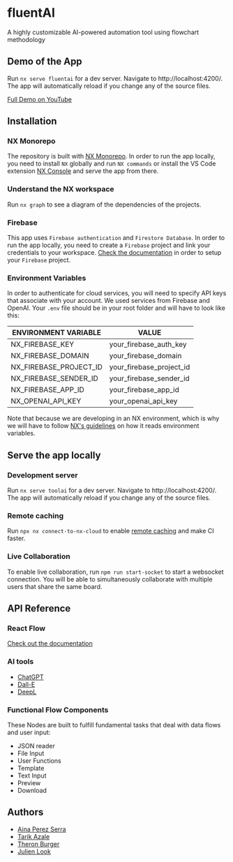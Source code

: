# fluentAI

A highly customizable AI-powered automation tool using flowchart methodology

## Demo of the App

Run `nx serve fluentai` for a dev server. Navigate to http://localhost:4200/. The app will automatically reload if you change any of the source files.

[Full Demo on YouTube](https://youtu.be/1iVAP0cKqBk)

## Installation

### NX Monorepo

The repository is built with [NX Monorepo](https://nx.dev/). In order to run the app locally, you need to install `NX` globally and run `NX commands` or install the VS Code extension [NX Console](https://marketplace.visualstudio.com/items?itemName=nrwl.angular-console) and serve the app from there.

### Understand the NX workspace

Run `nx graph` to see a diagram of the dependencies of the projects.

### Firebase

This app uses `Firebase authentication` and `Firestore Database`. In order to run the app locally, you need to create a `Firebase` project and link your credentials to your workspace. [Check the documentation](https://firebase.google.com/) in order to setup your `Firebase` project.

### Environment Variables

In order to authenticate for cloud services, you will need to specify API keys that associate with your account. We used services from Firebase and OpenAI.
Your `.env` file should be in your root folder and will have to look like this:

| ENVIRONMENT VARIABLE   | VALUE                    |
| ---------------------- | ------------------------ |
| NX_FIREBASE_KEY        | your_firebase_auth_key   |
| NX_FIREBASE_DOMAIN     | your_firebase_domain     |
| NX_FIREBASE_PROJECT_ID | your_firebase_project_id |
| NX_FIREBASE_SENDER_ID  | your_firebase_sender_id  |
| NX_FIREBASE_APP_ID     | your_firebase_app_id     |
| NX_OPENAI_API_KEY      | your_openai_api_key      |

Note that because we are developing in an NX environment, which is why we will have to follow [NX's guidelines](https://nx.dev/recipes/environment-variables/define-environment-variables) on how it reads environment variables.

## Serve the app locally

### Development server

Run `nx serve toolai` for a dev server. Navigate to http://localhost:4200/. The app will automatically reload if you change any of the source files.

### Remote caching

Run `npx nx connect-to-nx-cloud` to enable [remote caching](https://nx.app) and make CI faster.

### Live Collaboration

To enable live collaboration, run `npm run start-socket` to start a websocket connection. You will be able to simultaneously collaborate with multiple users that share the same board.

## API Reference

### React Flow

[Check out the documentation](https://reactflow.dev/)

### AI tools

- [ChatGPT](https://openai.com/blog/chatgpt)
- [Dall-E](https://openai.com/product/dall-e-2)
- [DeepL](https://www.deepl.com/docs-api)

### Functional Flow Components

These Nodes are built to fulfill fundamental tasks that deal with data flows and user input:

- JSON reader
- File Input
- User Functions
- Template
- Text Input
- Preview
- Download

## Authors

- [Aina Perez Serra](https://github.com/ainaperez)
- [Tarik Azale](https://github.com/Deftool66)
- [Theron Burger](https://github.com/theronburger)
- [Julien Look](https://www.github.com/juice1000)
